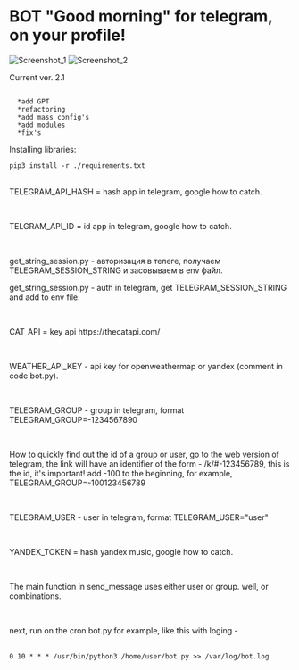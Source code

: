 # BOT "Good morning" for telegram, on your profile!
![Screenshot_1](https://user-images.githubusercontent.com/12657938/235433999-d8163841-6a49-49e1-a67c-31f1a71cb5d5.png)
![Screenshot_2](https://user-images.githubusercontent.com/12657938/235433924-9e9af9e4-521d-4e42-bb51-96fc7ff224a4.png)

<p>Current ver. 2.1 </p>
<code>
  *add GPT
  *refactoring
  *add mass config's
  *add modules
  *fix's
</code>

<p>Installing libraries:</p>
<code>pip3 install -r ./requirements.txt</code>
</br>
</br>
<p>TELEGRAM_API_HASH = hash app in telegram, google how to catch.</p>
</br>
<p>TELGRAM_API_ID = id app in telegram, google how to catch.</p>
</br>
<p>get_string_session.py - авторизация в телеге, получаем TELEGRAM_SESSION_STRING и засовываем в env файл.</p>
<p>get_string_session.py - auth in telegram, get TELEGRAM_SESSION_STRING and add to env file.</p>
</br>
<p>CAT_API = key api https://thecatapi.com/</p>
</br>
<p>WEATHER_API_KEY - api key for openweathermap or yandex (comment in code bot.py).</p>
</br>
<p>TELEGRAM_GROUP - group in telegram, format TELEGRAM_GROUP=-1234567890</p>
</br>
<p>How to quickly find out the id of a group or user, go to the web version of telegram, the link will have an identifier of the form - /k/#-123456789, this is the id, it's important! add -100 to the beginning, for example, TELEGRAM_GROUP=-100123456789</p>
</br>
<p>TELEGRAM_USER - user in telegram, format TELEGRAM_USER="user"</p>
</br>
<p>YANDEX_TOKEN = hash yandex music, google how to catch.</p>
</br>
<p>The main function in send_message uses either user or group. well, or combinations.</p>
</br>
<p>next, run on the cron bot.py for example, like this with loging - </p>
</br>
  <code>0 10 * * * /usr/bin/python3 /home/user/bot.py >> /var/log/bot.log</code>
